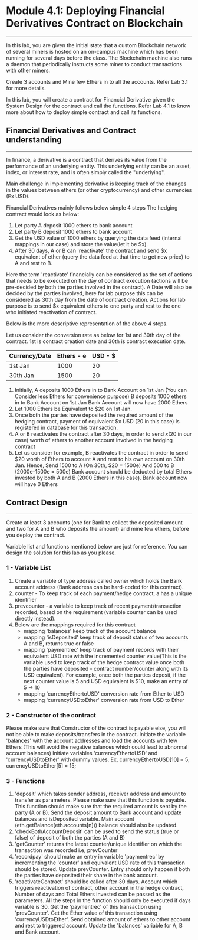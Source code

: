 # Module 4.1: Deploying Financial Derivatives Contract on Blockchain
---

In this lab, you are given the initial state that a custom Blockchain network of several miners is hosted on an on-campus machine which has been running for several days before the class. The Blockchain machine also runs a daemon that periodically instructs some miner to conduct transactions with other miners.

Create 3 accounts and Mine few Ethers in to all the accounts. Refer Lab 3.1 for more details.

In this lab, you will create a contract for Financial Derivative given the System Design for the contract and call the functions. Refer Lab 4.1 to know more about how to deploy simple contract and call its functions.


## Financial Derivatives and Contract understanding
---
In finance, a derivative is a contract that derives its value from the performance of an underlying entity. This underlying entity can be an asset, index, or interest rate, and is often simply called the "underlying".

Main challenge in implementing derivative is keeping track of the changes in the values between ethers (or other cryptocurrency) and other currencies (Ex USD). 

Financial Derivatives mainly follows below simple 4 steps
The hedging contract would look as below:
1. Let party A deposit 1000 ethers to bank account
2. Let party B deposit 1000 ethers to bank account
3. Get the USD value of 1000 ethers by querying the data feed (internal mappings in our case) and store the value(let it be $x). 
4. After 30 days, A or B can 'reactivate' the contract and send $x equivalent of ether (query the data feed at that time to get new price) to A and rest to B.

Here the term 'reactivate' financially can be considered as the set of actions that needs to be executed on the day of contract execution (actions will be pre-decided by both the parties involved in the contract). A Date will also be decided by the parties involved, here for lab purpose this can be considered as 30th day from the date of contract creation. Actions for lab purpose is to send $x equivalent ethers to one party and rest to the one who initiated reactivation of contract.   

Below is the more descriptive representation of the above 4 steps.

Let us consider the conversion rate as below for 1st and 30th day of the contract. 1st is contract creation date and 30th is contract execution date.

| Currency/Date | Ethers - e | USD - $|
|---------------|--------|-----|
| 1st Jan       | 1000   | 20  |
| 30th Jan      | 1500   | 20  |


1. Initially, A deposits 1000 Ethers in to Bank Account on 1st Jan (You can Consider less Ethers for convenience purpose)
	    B deposits 1000 ethers in to Bank Account on 1st Jan
        Bank Account will now have 2000 Ethers
2. Let 1000 Ethers be Equivalent to $20 on 1st Jan.
3. Once both the parties have deposited the required amount of the hedging contract, payment of equivalent $x USD (20 in this case) is registered in database for this transaction.
4. A or B reactivates the contract after 30 days, in order to send $x ($20 in our case) worth of ethers to another account involved in the hedging contract
5. Let us consider for example, B reactivates the contract in order to send $20 worth of Ethers to account A and rest to his own account on 30th Jan. Hence,
Send 1500 to A (On 30th, $20 = 1500e)
And 500 to B (2000e-1500e = 500e)
Bank account should be deducted by total Ethers invested by both A and B (2000 Ethers in this case). Bank account now will have 0 Ethers

## Contract Design
---
Create at least 3 accounts (one for Bank to collect the deposited amount and two for A and B who deposits the amount) and mine few ethers, before you deploy the contract.

Variable list and functions mentioned below are just for reference. You can design the solution for this lab as you please.

### 1 - Variable List
1. Create a variable of type address called owner which holds the Bank account address (Bank address can be hard-coded for this contract).
2. counter - To keep track of each payment/hedge contract, a has a unique identifier
3. prevcounter - a variable to keep track of recent payment/transaction recorded, based on the requirement (variable counter can be used directly instead). 
4. Below are the mappings required for this contract
    - mapping 'balances' keep track of the account balance
    - mapping 'isDeposited' keep track of deposit status of two accounts A and B, returns true or false
    - mapping 'paymentrec' keep track of payment records with their equivalent USD rate with the incremented counter value(This is the variable used to keep track of the hedge contract value once both the parties have deposited - contract number/counter along with its USD equivalent). For example, once both the parties deposit, if the next counter value is 5 and USD equivalent is $10, make an entry of 5 -> 10
    - mapping 'currencyEthertoUSD' conversion rate from Ether to USD
    - mapping 'currencyUSDtoEther' conversion rate from USD to Ether


### 2 - Constructor of the contract
Please make sure that Constructor of the contract is payable else, you will not be able to make deposits/transfers in the contract.
Initiate the variable 'balances' with the account addresses and load the accounts with few Ethers (This will avoid the negative balances which could lead to abnormal account balances)
Initiate variables 'currencyEthertoUSD' and 'currencyUSDtoEther' with dummy values.
Ex, currencyEthertoUSD[10] = 5;
		currencyUSDtoEther[5] = 15;

### 3 - Functions
1. 'deposit' which takes sender address, receiver address and amount to transfer as parameters. Please make sure that this function is payable. This function should make sure that the required amount is sent by the party (A or B). Send the deposit amount to Bank account and update balances and isDeposited variable. Main account (eth.getBalance(eth.accounts[n])) balance should also be updated.
2. 'checkBothAccountDeposit' can be used to send the status (true or false) of deposit of both the parties (A and B)
3. 'getCounter' returns the latest counter/unique identifier on which the transaction was recorded i.e, prevCounter
4. 'recordpay' should make an entry in variable 'paymentrec' by incrementing the 'counter' and equivalent USD rate of this transaction should be stored. Update prevCounter. Entry should only happen if both the parties have deposited their share in the bank account.
5. 'reactivateContract' should be called after 30 days. Account which triggers reactivation of contract, other account in the hedge contract, Number of days and Total Ethers invested can be passed as the parameters. All the steps in the function should only be executed if days variable is 30. Get the 'paymentrec' of this transaction using 'prevCounter'. Get the Ether value of this transaction using 'currencyUSDtoEther'. Send obtained amount of ethers to other account and rest to triggered account. Update the 'balances' variable for A, B and Bank account.




